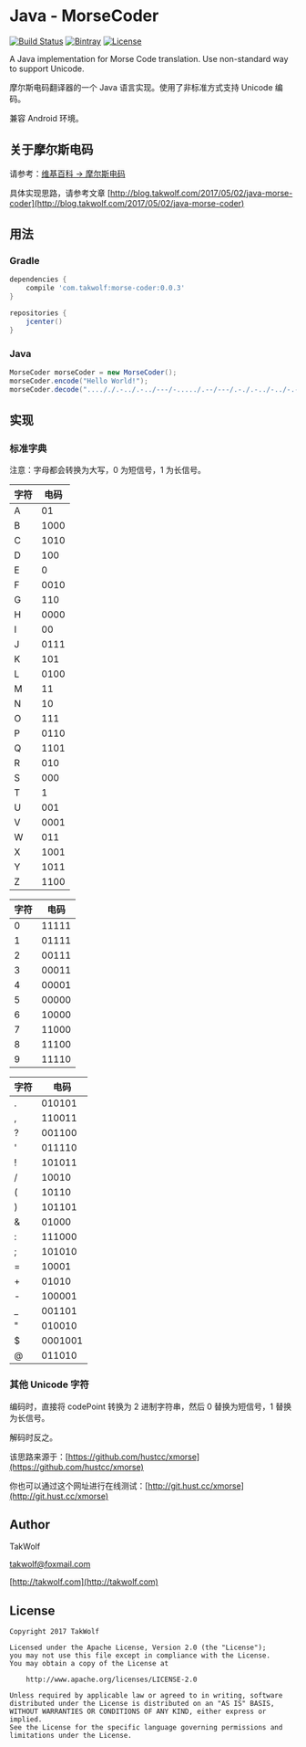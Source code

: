 # Java - MorseCoder #

[![Build Status](https://travis-ci.org/TakWolf/Java-MorseCoder.svg?branch=master)](https://travis-ci.org/TakWolf/Java-MorseCoder)
[![Bintray](https://api.bintray.com/packages/takwolf/maven/Java-MorseCoder/images/download.svg)](https://bintray.com/takwolf/maven/Java-MorseCoder/_latestVersion)
[![License](https://img.shields.io/github/license/TakWolf/Java-MorseCoder.svg)](http://www.apache.org/licenses/LICENSE-2.0)

A Java implementation for Morse Code translation. Use non-standard way to support Unicode.

摩尔斯电码翻译器的一个 Java 语言实现。使用了非标准方式支持 Unicode 编码。

兼容 Android 环境。

## 关于摩尔斯电码 ##

请参考：[维基百科 -> 摩尔斯电码](https://zh.wikipedia.org/wiki/摩尔斯电码)

具体实现思路，请参考文章 [http://blog.takwolf.com/2017/05/02/java-morse-coder](http://blog.takwolf.com/2017/05/02/java-morse-coder)

## 用法 ##

### Gradle ###

``` gradle
dependencies {
    compile 'com.takwolf:morse-coder:0.0.3'
}

repositories {
    jcenter()
}
```

### Java ###

``` java
MorseCoder morseCoder = new MorseCoder();
morseCoder.encode("Hello World!");
morseCoder.decode("...././.-../.-../---/-...../.--/---/.-./.-../-../-.-.--/");
```

## 实现 ##

### 标准字典 ###

注意：字母都会转换为大写，0 为短信号，1 为长信号。

| 字符 | 电码 |
|---|---|
| A | 01 |
| B | 1000 |
| C | 1010 |
| D | 100 |
| E | 0 |
| F | 0010 |
| G | 110 |
| H | 0000 |
| I | 00 |
| J | 0111 |
| K | 101 |
| L | 0100 |
| M | 11 |
| N | 10 |
| O | 111 |
| P | 0110 |
| Q | 1101 |
| R | 010 |
| S | 000 |
| T | 1 |
| U | 001 |
| V | 0001 |
| W | 011 |
| X | 1001 |
| Y | 1011 |
| Z | 1100 |

| 字符 | 电码 |
|---|---|
| 0 | 11111 |
| 1 | 01111 |
| 2 | 00111 |
| 3 | 00011 |
| 4 | 00001 |
| 5 | 00000 |
| 6 | 10000 |
| 7 | 11000 |
| 8 | 11100 |
| 9 | 11110 |

| 字符 | 电码 |
|---|---|
| . | 010101 |
| , | 110011 |
| ? | 001100 |
| ' | 011110 |
| ! | 101011 |
| / | 10010 |
| ( | 10110 |
| ) | 101101 |
| & | 01000 |
| : | 111000 |
| ; | 101010 |
| = | 10001 |
| + | 01010 |
| - | 100001 |
| _ | 001101 |
| " | 010010 |
| $ | 0001001 |
| @ | 011010 |

### 其他 Unicode 字符 ###

编码时，直接将 codePoint 转换为 2 进制字符串，然后 0 替换为短信号，1 替换为长信号。

解码时反之。

该思路来源于：[https://github.com/hustcc/xmorse](https://github.com/hustcc/xmorse)

你也可以通过这个网址进行在线测试：[http://git.hust.cc/xmorse](http://git.hust.cc/xmorse)

## Author ##

TakWolf

[takwolf@foxmail.com](mailto:takwolf@foxmail.com)

[http://takwolf.com](http://takwolf.com)

## License ##

```
Copyright 2017 TakWolf

Licensed under the Apache License, Version 2.0 (the "License");
you may not use this file except in compliance with the License.
You may obtain a copy of the License at

    http://www.apache.org/licenses/LICENSE-2.0

Unless required by applicable law or agreed to in writing, software
distributed under the License is distributed on an "AS IS" BASIS,
WITHOUT WARRANTIES OR CONDITIONS OF ANY KIND, either express or implied.
See the License for the specific language governing permissions and
limitations under the License.
```
